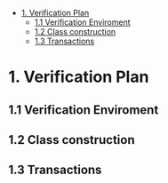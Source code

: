 - [1. Verification Plan](#1-verification-plan)
  - [1.1 Verification Enviroment](#11-verification-enviroment)
  - [1.2 Class construction](#12-class-construction)
  - [1.3 Transactions](#13-transactions)


# 1. Verification Plan

## 1.1 Verification Enviroment

## 1.2 Class construction

## 1.3 Transactions